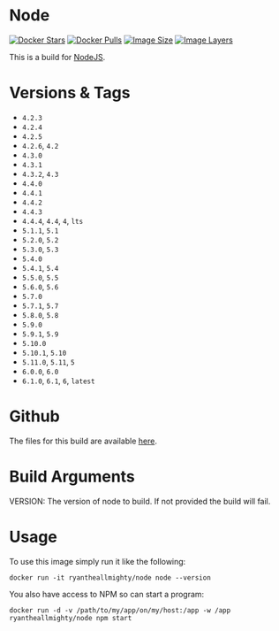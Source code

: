 # Node
[![Docker Stars](https://img.shields.io/docker/stars/ryantheallmighty/node.svg?style=flat-square)](https://hub.docker.com/r/ryantheallmighty/node/) [![Docker Pulls](https://img.shields.io/docker/pulls/ryantheallmighty/node.svg?style=flat-square)](https://hub.docker.com/r/ryantheallmighty/node/) [![Image Size](https://img.shields.io/imagelayers/image-size/ryantheallmighty/node/latest.svg?style=flat-square)](https://imagelayers.io/?images=ryantheallmighty%2Fnode) [![Image Layers](https://img.shields.io/imagelayers/layers/ryantheallmighty/node/latest.svg?style=flat-square)](https://imagelayers.io/?images=ryantheallmighty%2Fnode)

This is a build for [NodeJS](https://nodejs.org/en/).

# Versions & Tags
- `4.2.3`
- `4.2.4`
- `4.2.5`
- `4.2.6`, `4.2`
- `4.3.0`
- `4.3.1`
- `4.3.2`, `4.3`
- `4.4.0`
- `4.4.1`
- `4.4.2`
- `4.4.3`
- `4.4.4`, `4.4`, `4`, `lts`
- `5.1.1`, `5.1`
- `5.2.0`, `5.2`
- `5.3.0`, `5.3`
- `5.4.0`
- `5.4.1`, `5.4`
- `5.5.0`, `5.5`
- `5.6.0`, `5.6`
- `5.7.0`
- `5.7.1`, `5.7`
- `5.8.0`, `5.8`
- `5.9.0`
- `5.9.1`, `5.9`
- `5.10.0`
- `5.10.1`, `5.10`
- `5.11.0`, `5.11`, `5`
- `6.0.0`, `6.0`
- `6.1.0`, `6.1`, `6`, `latest`

# Github
The files for this build are available [here](https://github.com/RyanTheAllmighty/Dockerfiles/tree/master/node).

# Build Arguments
VERSION: The version of node to build. If not provided the build will fail.

# Usage
To use this image simply run it like the following:

```
docker run -it ryantheallmighty/node node --version
```

You also have access to NPM so can start a program:

```
docker run -d -v /path/to/my/app/on/my/host:/app -w /app  ryantheallmighty/node npm start
```